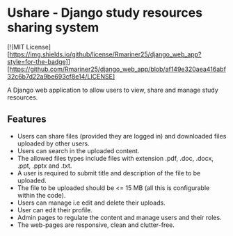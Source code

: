 # Ushare - Django study resources sharing system
[![MIT License][https://img.shields.io/github/license/Rmariner25/django_web_app?style=for-the-badge]][https://github.com/Rmariner25/django_web_app/blob/af149e320aea416abf32c6b7d22a9be693cf8e14/LICENSE]

A Django web application to allow users to view, share and manage study resources. 

<h2>Features</h2>

* Users can share files (provided they are logged in) and downloaded files uploaded by other users.
* Users can search in the uploaded content.
* The allowed files types include files with extension .pdf, .doc, .docx, .ppt, .pptx and .txt.
* A user is required to submit title and description of the file to be uploaded.
* The file to be uploaded should be <= 15 MB (all this is configurable within the code).
* Users can manage i.e edit and delete their uploads.
* User can edit their profile.
* Admin pages to regulate the content and manage users and their roles.
* The web-pages are responsive, clean and clutter-free.
  

